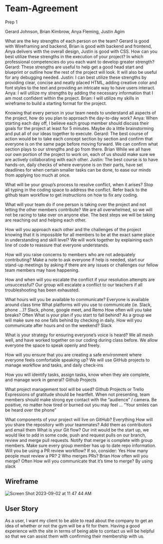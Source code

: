 # Team-Agreement

Prep 1

Gerard Johnson, Brian Kimbrow, Anya Fleming, Justin Agim

What are the key strengths of each person on the team? 
Gerard is good with Wireframing and backend, Brian is good with backend and frontend, Anya delivers with the overall design, Justin is good with CSS.
How can you best utilize these strengths in the execution of your project? In which professional competencies do you each want to develop greater strength? 
Gerard: These strengths are useful to help get a good head start and blueprint or outline how the rest of the project will look. It will also be useful for any debugging needed. 
Justin: I can best utilize these strengths by providing clear, concise and neatly placed HTML, adding creative color and font styles to the text and providing an intricate way to have users interact.
Anya: I will utilize my strengths by adding the necessary information that I am most confident within the project.
Brian: I will utilize my skills in wireframe to build a starting format for the project.

Knowing that every person in your team needs to understand all aspects of the project, how do you plan to approach the day-to-day work?
Anya: When starting each day off, I believe each group member should discuss their goals for the project at least for 5 minutes. Maybe do a little brainstorming and put all of our ideas together to execute.
Gerard: The best course of action would be to take each concept section by section and confirm that everyone is on the same page before moving forward. We can confirm what section plays to our strengths and go from there.
Brian While we all have our own portion of the project to work on, each of us should make sure we are actively collaborating with each other.
Justin: The best course is to have hands-on, daily checks of where everyone is on their parts, have set deadlines for when certain smaller tasks can be done, to ease our minds from applying too much at once. 


What will be your group’s process to resolve conflict, when it arises?
Stop all typing in the coding space to address the conflict. Refer back to the github team workflow to get instructions on how to fix any coding. 

What will your team do if one person is taking over the project and not letting the other members contribute?
We are all overwhelmed, so we will not be racing to take over on anyone else. The best steps we will be taking are reaching out and helping each other.

How will you approach each other and the challenges of the project knowing that it is impossible for all members to be at the exact same place in understanding and skill level?
We will work together by explaining each line of code to reassure that everyone understands.

How will you raise concerns to members who are not adequately contributing?
Make a note to ask everyone if help is needed, start our stand-up meetings by asking if there are any issues or challenges our fellow team members may have happening.

How and when will you escalate the conflict if your resolution attempts are unsuccessful?
Our group will escalate a conflict to our teachers if all troubleshooting has been exhausted. 

What hours will you be available to communicate? 
Everyone is available around class time
What platforms will you use to communicate (ie. Slack, phone …)?
Slack, phone, google meet, and Remo
How often will you take breaks?
Often
What is your plan if you start to fall behind?
As a group we will make sure no one falls behind by checking in daily.
How will you communicate after hours and on the weekend?
Slack

What is your strategy for ensuring everyone’s voice is heard?
We all mesh well, and have worked together on our coding during class before. We allow everyone the space to speak openly and freely.

How will you ensure that you are creating a safe environment where everyone feels comfortable speaking up?
We will use GitHub projects to manage workflow and tasks, and daily check-ins

How you will identify tasks, assign tasks, know when they are complete, and manage work in general?
Github Projects

What project management tool will be used? Github Projects or Trello
Expressions of gratitude should be heartfelt. 
When not presenting, team members should make strong eye contact with the “audience” / camera.
Be positive, no matter how tired or burned out you may feel … “Your smiles can be heard over the phone”


What components of your project will live on GitHub? Everything
How will you share the repository with your teammates? Add them as contributors and email them
What is your Git flow? Our init would be the start up, we would like to add in some code, push and request pulls on our branch, review and merge pull requests. Notify that merge is complete with group members. Make sure every group member has up to date repo information. 
Will you be using a PR review workflow? If so, consider: Yes
How many people must review a PR? 2
Who merges PRs? Brian 
How often will you merge? Often
How will you communicate that it’s time to merge? By using slack


## Wireframe

![Screen Shot 2023-09-02 at 11 47 44 AM](https://github.com/GBAJ-Fitness/Team-Agreement/assets/128838992/192767dc-f85f-4598-8801-4bf4384e2630)

## User Story

As a user, I want my client to be able to read about the company to get an idea of whether or not the gym will be a fit for them. Having a good experience with the site in terms of being able to contact us will be helpful so that we can assist them with confirming their membership with us. 
